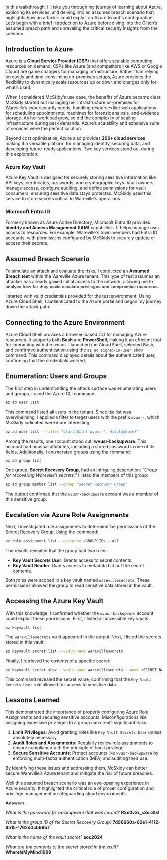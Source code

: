 In this walkthrough, I’ll take you through my journey of learning about Azure, exploring its services, and delving into an assumed breach scenario that highlights how an attacker could exploit an Azure tenant's configuration.
Let’s begin with a brief introduction to Azure before diving into the Glitch’s assumed breach path and unraveling the critical security insights from the scenario.

## Introduction to Azure  

Azure is a **Cloud Service Provider (CSP)** that offers scalable computing resources on demand. CSPs like Azure (and competitors like AWS or Google Cloud) are game changers for managing infrastructure. Rather than relying on costly and time-consuming on-premises setups, Azure provides the flexibility to dynamically scale resources up or down and charges only for what’s used.

When I considered McSkidy’s use case, the benefits of Azure became clear. McSkidy started out managing her infrastructure on-premises for Wareville’s cybersecurity needs, handling resources like web applications for scheduling appointments, machines for forensic analysis, and evidence storage. As her workload grew, so did the complexity of scaling infrastructure during peak demands. Azure’s scalability and extensive suite of services were the perfect solution.  

Beyond cost optimization, Azure also provides **200+ cloud services**, making it a versatile platform for managing identity, securing data, and developing future-ready applications. Two key services stood out during this exploration:

### Azure Key Vault  

Azure Key Vault is designed for securely storing sensitive information like API keys, certificates, passwords, and cryptographic keys. Vault owners manage access, configure auditing, and define permissions for vault consumers, ensuring sensitive data stays protected. McSkidy used this service to store secrets critical to Wareville's operations.  

### Microsoft Entra ID  

Formerly known as Azure Active Directory, Microsoft Entra ID provides **Identity and Access Management (IAM)** capabilities. It helps manage user access to resources. For example, Wareville's town members had Entra ID accounts, with permissions configured by McSkidy to securely update or access their secrets.


## Assumed Breach Scenario  

To simulate an attack and evaluate the risks, I conducted an **Assumed Breach test** within the Wareville Azure tenant. This type of test assumes an attacker has already gained initial access to the network, allowing me to analyze how far they could escalate privileges and compromise resources.  

I started with valid credentials provided for the test environment. Using Azure Cloud Shell, I authenticated to the Azure portal and began my journey down the attack path.

## Connecting to the Azure Environment  

Azure Cloud Shell provides a browser-based CLI for managing Azure resources. It supports both **Bash** and **PowerShell**, making it an efficient tool for interacting with the tenant. I launched the Cloud Shell, selected Bash, and confirmed authentication using the `az ad signed-in-user show` command. This command displayed details about the authenticated user, confirming that the credentials worked.

## Enumeration: Users and Groups  

The first step in understanding the attack surface was enumerating users and groups. I used the Azure CLI command:  
```bash
az ad user list
```  
This command listed all users in the tenant. Since the list was overwhelming, I applied a filter to target users with the prefix `wvusr-`, which McSkidy indicated were more interesting:  
```bash
az ad user list --filter "startsWith('wvusr-', displayName)"
```

Among the results, one account stood out: **wvusr-backupware**. This account had unusual attributes, including a stored password in one of its fields. Additionally, I enumerated groups using the command:  
```bash
az ad group list
```

One group, **Secret Recovery Group**, had an intriguing description: _“Group for recovering Wareville’s secrets.”_ I listed the members of this group:  
```bash
az ad group member list --group "Secret Recovery Group"
```

The output confirmed that the `wvusr-backupware` account was a member of this sensitive group.

## Escalation via Azure Role Assignments  

Next, I investigated role assignments to determine the permissions of the Secret Recovery Group. Using the command:  
```bash
az role assignment list --assignee <GROUP_ID> --all
```

The results revealed that the group had two roles:  
- **Key Vault Secrets User**: Grants access to secret contents.  
- **Key Vault Reader**: Grants access to metadata but not the secret contents.  

Both roles were scoped to a key vault named `warevillesecrets`. These permissions allowed the group to read sensitive data stored in the vault.  

## Accessing the Azure Key Vault  

With this knowledge, I confirmed whether the `wvusr-backupware` account could exploit these permissions. First, I listed all accessible key vaults:  
```bash
az keyvault list
```

The `warevillesecrets` vault appeared in the output. Next, I listed the secrets stored in this vault:  
```bash
az keyvault secret list --vault-name warevillesecrets
```

Finally, I retrieved the contents of a specific secret:  
```bash
az keyvault secret show --vault-name warevillesecrets --name <SECRET_NAME>
```

This command revealed the secret value, confirming that the `Key Vault Secrets User` role allowed full access to sensitive data.

## Lessons Learned  

This demonstrated the importance of properly configuring Azure Role Assignments and securing sensitive accounts. Misconfigurations like assigning excessive privileges to a group can create significant risks. 

1. **Limit Privileges**: Avoid granting roles like `Key Vault Secrets User` unless absolutely necessary.  
2. **Audit Roles and Assignments**: Regularly review role assignments to ensure compliance with the principle of least privilege.  
3. **Secure Sensitive Accounts**: Protect accounts like `wvusr-backupware` by enforcing multi-factor authentication (MFA) and auditing their use.  

By identifying these issues and addressing them, McSkidy can better secure Wareville’s Azure tenant and mitigate the risk of future breaches.

Well this assumed breach scenario was an eye-opening experience in Azure security. It highlighted the critical role of proper configuration and privilege management in safeguarding cloud environments. 

**Answers**

*What is the password for backupware that was leaked?* **R3c0v3r_s3cr3ts!**
 
*What is the group ID of the Secret Recovery Group?* **7d96660a-02e1-4112-9515-1762d0cb66b7**
 
*What is the name of the vault secret?* **aoc2024**
 
*What are the contents of the secret stored in the vault?* **WhereIsMyMind1999**
